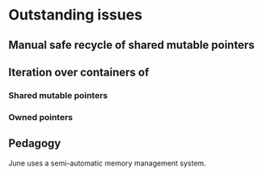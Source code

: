 # Outstanding issues

## Manual safe recycle of shared mutable pointers

## Iteration over containers of 
### Shared mutable pointers
### Owned pointers

## Pedagogy

June uses a semi-automatic memory management system.
